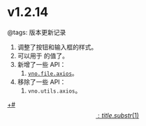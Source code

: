 # v1.2.14

@tags: 版本更新记录

1. 调整了按钮和输入框的样式。
1. [](/zh/docs/inline-script.md "#")可以用于 [](/zh/docs/flags.md "#") 的值了。
1. 新增了一些 API：
   1. [`vno.file.axios`](/zh/api/file.md "#h2-1")。
1. 移除了一些 API：
   1. `vno.utils.axios`。

[+#$$: title.substr(1) $$](/zh/releases/download.md)
